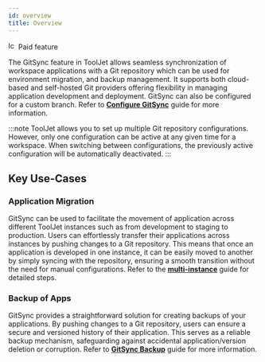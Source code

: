 ```yaml
---
id: overview
title: Overview
---
```


<div className="badge badge--primary heading-badge">   
  <img 
    src="/img/badge-icons/premium.svg" 
    alt="Icon" 
    width="16" 
    height="16" 
  />
 <span>Paid feature</span>
</div>

The GitSync feature in ToolJet allows seamless synchronization of workspace applications with a Git repository which can be used for environment migration, and backup management. It supports both cloud-based and self-hosted Git providers offering flexibility in managing application development and deployment. GitSync can also be configured for a custom branch. Refer to **[Configure GitSync](/docs/development-lifecycle/gitsync/connect-to-git-repo/ssh/gitsync-config.md)** guide for more information.

:::note
ToolJet allows you to set up multiple Git repository configurations. However, only one configuration can be active at any given time for a workspace. When switching between configurations, the previously active configuration will be automatically deactivated. 
:::

## Key Use-Cases

### Application Migration

GitSync can be used to facilitate the movement of application across different ToolJet instances such as from development to staging to production. Users can effortlessly transfer their applications across instances by pushing changes to a Git repository. This means that once an application is developed in one instance, it can be easily moved to another by simply syncing with the repository, ensuring a smooth transition without the need for manual configurations. Refer to the **[multi-instance](/docs/development-lifecycle/gitsync/gitsync-config)** guide for detailed steps.

### Backup of Apps

GitSync provides a straightforward solution for creating backups of your applications. By pushing changes to a Git repository, users can ensure a secure and versioned history of their application. This serves as a reliable backup mechanism, safeguarding against accidental application/version deletion or corruption. Refer to **[GitSync Backup](/docs/development-lifecycle/backup/gitsync-backup)** guide for more information.
